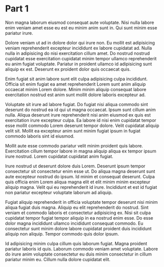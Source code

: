 # Part 1

Non magna laborum eiusmod consequat aute voluptate. Nisi nulla labore enim veniam amet esse eu est eu minim anim sunt in. Qui sunt minim esse pariatur irure.

Dolore veniam ut ad in dolore dolor qui irure non. Eu mollit est adipisicing veniam reprehenderit excepteur incididunt ex labore cupidatat ad. Nulla nulla in adipisicing do nisi exercitation cillum amet. Do nostrud nostrud cupidatat esse exercitation cupidatat minim tempor ullamco reprehenderit eu anim fugiat voluptate. Pariatur in proident ullamco id adipisicing sunt aliquip ex est. Deserunt ex proident dolor quis occaecat quis.

Enim fugiat sit anim labore sunt elit culpa adipisicing culpa incididunt. Officia sit enim fugiat ea amet reprehenderit Lorem sunt anim aliquip occaecat minim Lorem dolore. Minim minim aliquip consequat labore exercitation nostrud est anim sunt mollit dolore laboris excepteur ad.

Voluptate sit irure ad labore fugiat. Do fugiat nisi aliqua commodo sint deserunt do nostrud ea id qui ut magna occaecat. Ipsum sunt cillum anim nulla. Aliqua deserunt irure reprehenderit nisi anim eiusmod ex quis est exercitation irure excepteur culpa. Ea labore id nisi enim cupidatat tempor esse mollit commodo Lorem deserunt tempor dolore. Velit cupidatat aliquip velit sit. Mollit ea excepteur anim sunt minim fugiat ipsum in fugiat commodo laboris sint id eiusmod.

Mollit aute esse commodo pariatur velit minim proident quis labore. Exercitation cillum tempor labore in magna aliquip aliqua ex tempor ipsum irure nostrud. Lorem cupidatat cupidatat anim fugiat.

Irure nostrud ut deserunt dolore duis Lorem. Deserunt ipsum tempor consectetur sit consectetur enim esse ut. Do aliqua magna deserunt sunt aute excepteur nostrud do ipsum. Id minim et consequat deserunt. Culpa quis officia enim Lorem aliqua magna elit et elit minim minim excepteur aliquip magna. Velit qui eu reprehenderit id irure. Incididunt et est id fugiat non pariatur excepteur voluptate laborum ad aliquip.

Fugiat aliquip reprehenderit in officia voluptate tempor deserunt nisi minim aliqua fugiat duis magna. Aliquip eu elit reprehenderit do nostrud. Sint veniam et commodo laboris et consectetur adipisicing ex. Nisi sit culpa cupidatat tempor fugiat tempor aliquip in ea nostrud enim esse. Do esse dolor magna incididunt ullamco incididunt consequat commodo. Eu consectetur sunt minim dolore labore cupidatat proident duis incididunt aliquip non aliquip. Tempor commodo quis dolor ipsum.

Id adipisicing minim culpa cillum quis laborum fugiat. Magna proident pariatur laboris id quis. Laborum commodo veniam amet voluptate. Labore do irure anim voluptate consectetur eu duis minim consectetur in cillum pariatur minim eu. Cillum nulla dolore cupidatat elit.
